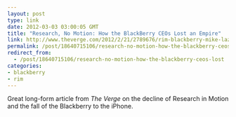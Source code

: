 ```yaml
---
layout: post
type: link
date: 2012-03-03 03:00:05 GMT
title: "Research, No Motion: How the BlackBerry CEOs Lost an Empire"
link: http://www.theverge.com/2012/2/21/2789676/rim-blackberry-mike-lazaridis-jim-balsillie-lost-empire
permalink: /post/18640715106/research-no-motion-how-the-blackberry-ceos-lost
redirect_from: 
  - /post/18640715106/research-no-motion-how-the-blackberry-ceos-lost
categories:
- blackberry
- rim
---
```

<p>Great long-form article from <i>The Verge</i> on the decline of Research in Motion and the fall of the Blackberry to the iPhone.</p>